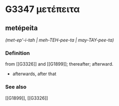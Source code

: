 # G3347 μετέπειτα

## metépeita

_(met-ep'-i-tah | meh-TEH-pee-ta | may-TAY-pee-ta)_

### Definition

from [[G3326]] and [[G1899]]; thereafter; afterward.

- afterwards, after that

### See also

[[G1899]], [[G3326]]

